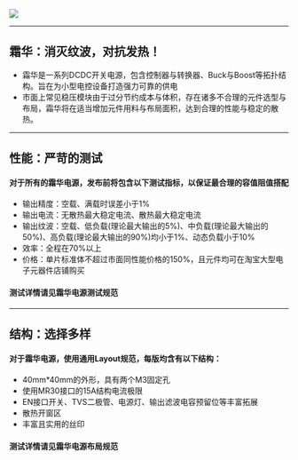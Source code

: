 <img src="./2.Docs/Images/Frostspark01.png">

---
## 霜华：消灭纹波，对抗发热！
- 霜华是一系列DCDC开关电源，包含控制器与转换器、Buck与Boost等拓扑结构。旨在为小型电控设备打造强力可靠的供电
- 市面上常见稳压模块由于过分节约成本与体积，存在诸多不合理的元件选型与布局，霜华将在适当增加元件用料与布局面积，达到合理的性能与稳定的散热。
---
## 性能：严苛的测试
#### 对于所有的霜华电源，发布前将包含以下测试指标，以保证最合理的容值阻值搭配
- 输出精度：空载、满载时误差小于1%
- 输出电流：无散热最大稳定电流、散热最大稳定电流
- 输出纹波：空载、低负载(理论最大输出的5%)、中负载(理论最大输出的50%)、高负载(理论最大输出的90%)均小于1%、动态负载小于10%
- 效率：全程在70%以上
- 价格：单片标准体不超过市面同性能价格的150%，且元件均可在淘宝大型电子元器件店铺购买
#### 测试详情请见霜华电源测试规范
---
## 结构：选择多样
#### 对于霜华电源，使用通用Layout规范，每版均含有以下结构：
- 40mm*40mm的外形，具有两个M3固定孔
- 使用MR30接口的15A结构电流极限
- EN接口开关、TVS二极管、电源灯、输出滤波电容预留位等丰富拓展
- 散热开窗区
- 丰富且实用的丝印
#### 测试详情请见霜华电源布局规范